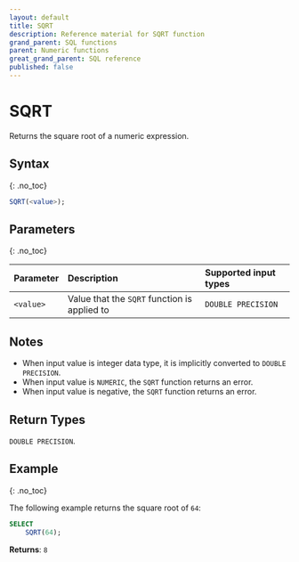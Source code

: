 ```yaml
---
layout: default
title: SQRT
description: Reference material for SQRT function
grand_parent: SQL functions
parent: Numeric functions
great_grand_parent: SQL reference
published: false
---
```


# SQRT

Returns the square root of a numeric expression.

## Syntax
{: .no_toc}

```sql
SQRT(<value>);
```
## Parameters
{: .no_toc}

| Parameter | Description  | Supported input types | 
|:----------|:-----------------------------------------------|:-----| 
| `<value>`  | Value that the `SQRT` function is applied to  | `DOUBLE PRECISION` | 

## Notes
* When input value is integer data type, it is implicitly converted to `DOUBLE PRECISION`.
* When input value is `NUMERIC`, the `SQRT` function returns an error.
* When input value is negative, the `SQRT` function returns an error.


## Return Types 
`DOUBLE PRECISION`.

## Example
{: .no_toc}

The following example returns the square root of `64`: 
```sql
SELECT
    SQRT(64);
```

**Returns**: `8`
